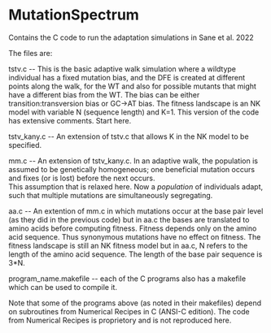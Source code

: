 # MutationSpectrum

Contains the C code to run the adaptation simulations in Sane et al. 2022

The files are:

tstv.c   -- This is the basic adaptive walk simulation where a wildtype individual has a fixed mutation bias, 
and the DFE is created at different points along the walk, for the WT and also for possible mutants that might
have a different bias from the WT. The bias can be either transition:transversion bias or GC->AT bias.
The fitness landscape is an NK model with variable N (sequence length) and K=1.  This version of the code has 
extensive comments.  Start here.

tstv_kany.c -- An extension of tstv.c that allows K in the NK model to be specified.

mm.c -- An extension of tstv_kany.c.  In an adaptive walk, the population is assumed to be genetically 
homogeneous; one beneficial mutation occurs and fixes (or is lost) before the next occurs.  
This assumption that is relaxed here.  Now a *population* of individuals adapt, such
that multiple mutations are simultaneously segregating.

aa.c -- An extention of mm.c in which mutations occur at the base pair level (as they did in the previous
code) but in aa.c the bases are translated to amino acids before computing fitness.  Fitness depends only 
on the amino acid sequence.  Thus synonymous mutations have no effect on fitness.  The fitness landscape is
still an NK fitness model but in aa.c, N refers to the length of the amino acid sequence.  The length of the base pair
sequence is 3*N.

program_name.makefile -- each of the C programs also has a makefile which can be used to compile it.

Note that some of the programs above (as noted in their makefiles) depend on subroutines from Numerical Recipes in C (ANSI-C edition).
The code from Numerical Recipes is proprietory and is not reproduced here.
